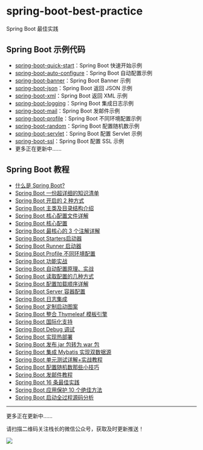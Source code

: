 # spring-boot-best-practice

Spring Boot 最佳实践

## Spring Boot 示例代码

- [spring-boot-quick-start](https://github.com/javastacks/spring-boot-best-practice/tree/master/spring-boot-quick-start)：Spring Boot 快速开始示例
- [spring-boot-auto-configure](https://github.com/javastacks/spring-boot-best-practice/tree/master/spring-boot-auto-configure)：Spring Boot 自动配置示例
- [spring-boot-banner](https://github.com/javastacks/spring-boot-best-practice/tree/master/spring-boot-banner)：Spring Boot Banner 示例
- [spring-boot-json](https://github.com/javastacks/spring-boot-best-practice/tree/master/spring-boot-json)：Spring Boot 返回 JSON 示例
- [spring-boot-xml](https://github.com/javastacks/spring-boot-best-practice/tree/master/spring-boot-xml)：Spring Boot 返回 XML 示例
- [spring-boot-logging](https://github.com/javastacks/spring-boot-best-practice/tree/master/spring-boot-logging)：Spring Boot 集成日志示例
- [spring-boot-mail](https://github.com/javastacks/spring-boot-best-practice/tree/master/spring-boot-mail)：Spring Boot 发邮件示例
- [spring-boot-profile](https://github.com/javastacks/spring-boot-best-practice/tree/master/spring-boot-profile)：Spring Boot 不同环境配置示例
- [spring-boot-random](https://github.com/javastacks/spring-boot-best-practice/tree/master/spring-boot-random)：Spring Boot 配置随机数示例
- [spring-boot-servlet](https://github.com/javastacks/spring-boot-best-practice/tree/master/spring-boot-servlet)：Spring Boot 配置 Servlet 示例
- [spring-boot-ssl](https://github.com/javastacks/spring-boot-best-practice/tree/master/spring-boot-ssl)：Spring Boot 配置 SSL 示例
- 更多正在更新中……

## Spring Boot 教程

- [什么是 Spring Boot?](https://mp.weixin.qq.com/s/jWLcPxTg9bH3D9_7qbYbfw)
- [Spring Boot 一份超详细的知识清单](https://mp.weixin.qq.com/s/1yxsCD3IxopIWYceA54Ayw)
- [Spring Boot 开启的 2 种方式](https://mp.weixin.qq.com/s/PYM_iV-u3dPMpP3MNz7Hig)
- [Spring Boot 主类及目录结构介绍](https://mp.weixin.qq.com/s/auJGrOFVGlH8uzdk9SIHPw)
- [Spring Boot 核心配置文件详解](https://mp.weixin.qq.com/s/BzXNfBzq-2TOCbiHG3xcsQ)
- [Spring Boot 核心配置](https://mp.weixin.qq.com/s/H144Kq4-A2Jlz1ijcQJURA)
- [Spring Boot 最核心的 3 个注解详解](https://mp.weixin.qq.com/s/kNvy_0jb4oJtYdaxryq5xg)
- [Spring Boot Starters启动器](https://mp.weixin.qq.com/s/9HJVGlplze5p0eBayvhFCA)
- [Spring Boot Runner 启动器](https://mp.weixin.qq.com/s/WeO2kJLV6LKez56T5GG35Q)
- [Spring Boot Profile 不同环境配置](https://mp.weixin.qq.com/s/K0kdQwoo2t5FDsTUJttSAA)
- [Spring Boot 功能实战](https://mp.weixin.qq.com/s/rrpXE8PnYdilsCQf2J3w9w)
- [Spring Boot 自动配置原理、实战](https://mp.weixin.qq.com/s/gs2zLSH6m9ijO0-pP2sr9Q)
- [Spring Boot 读取配置的几种方式](https://mp.weixin.qq.com/s/aen2PIh0ut-BSHad-Bw7hg)
- [Spring Boot 配置加载顺序详解](https://mp.weixin.qq.com/s/tFrRMM25LVE_2AG23lK5qQ)
- [Spring Boot Server 容器配置](https://mp.weixin.qq.com/s/aEghlvBHE9rpfsAjiq1Kfw)
- [Spring Boot 日志集成](https://mp.weixin.qq.com/s/OAyzUNIgBPkPVCy23gh-WA)
- [Spring Boot 定制启动图案](https://mp.weixin.qq.com/s/-Fy5A6LP1n2DMdPPsa5oVg)
- [Spring Boot 整合 Thymeleaf 模板引擎](https://mp.weixin.qq.com/s/zqyy_kmF0hkJrdhE-mjzlA)
- [Spring Boot 国际化支持](https://mp.weixin.qq.com/s/NSmxsn242T5pUaGp2ncvow)
- [Spring Boot Debug 调试](https://mp.weixin.qq.com/s/xLaxWFQw5ZLnR-z-5Zz2Rg)
- [Spring Boot 实现热部署](https://mp.weixin.qq.com/s/uv8jIztilO_QvGc7qGhSAA)
- [Spring Boot 发布 jar 包转为 war 包](https://mp.weixin.qq.com/s/RQAPIwQJ2jMmlcM76LJhSQ)
- [Spring Boot 集成 Mybatis 实现双数据源](https://mp.weixin.qq.com/s/nRTsbZRgT92ZcXQLkEzaSA)
- [Spring Boot 单元测试详解+实战教程](https://mp.weixin.qq.com/s/6vLJC-zPbwwlT7eXo3_Zww)
- [Spring Boot 配置随机数那些小技巧](https://mp.weixin.qq.com/s/UJRcejQaBVLIcblLD-fkMQ)
- [Spring Boot 发邮件教程](https://mp.weixin.qq.com/s/JclkM4weUxQrMMZi33GFSA)
- [Spring Boot 16 条最佳实践](https://mp.weixin.qq.com/s/2-MZ5KVlKMyxt6bWlDeW7Q)
- [Spring Boot 应用保护 10 个绝佳方法](https://mp.weixin.qq.com/s/HG4_StZyNCoWx02mUVCs1g)
- [Spring Boot 启动全过程源码分析](https://mp.weixin.qq.com/s/iMPXjuKRKT5lMZ4oVSp4Ww)

---

更多正在更新中……

请扫描二维码关注栈长的微信公众号，获取及时更新推送！

![](http://upload-images.jianshu.io/upload_images/5954965-b98e553af9442c61?imageMogr2/auto-orient/strip%7CimageView2/2/w/1240)



